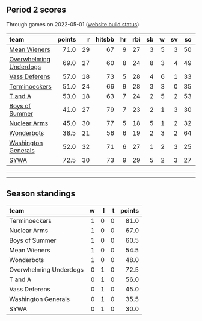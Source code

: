 

## Period 2 scores

Through games on 2022-05-01 ([website build status](https://github.com/brian-bot/pl-site/actions))


|team                                              | points|  r| hitsbb| hr| rbi| sb|  w| sv| so|   era|  whip|
|:-------------------------------------------------|------:|--:|------:|--:|---:|--:|--:|--:|--:|-----:|-----:|
|[Mean Wieners](./meanwieners)                     |   71.0| 29|     67|  9|  27|  3|  5|  3| 50| 2.377| 1.019|
|[Overwhelming Underdogs](./overwhelmingunderdogs) |   69.0| 27|     60|  8|  24|  8|  3|  4| 49| 1.649| 0.985|
|[Vass Deferens](./vassdeferens)                   |   57.0| 18|     73|  5|  28|  4|  6|  1| 33| 1.898| 1.055|
|[Terminoeckers](./terminoeckers)                  |   51.0| 24|     66|  9|  28|  3|  3|  0| 35| 3.818| 1.091|
|[T and A](./tanda)                                |   53.0| 18|     63|  7|  24|  2|  5|  2| 53| 3.000| 0.922|
|[Boys of Summer](./boysofsummer)                  |   41.0| 27|     79|  7|  23|  2|  1|  3| 30| 4.696| 1.630|
|[Nuclear Arms](./nucleararms)                     |   45.0| 30|     77|  5|  18|  5|  1|  2| 32| 3.635| 1.096|
|[Wonderbots](./wonderbots)                        |   38.5| 21|     56|  6|  19|  2|  3|  2| 64| 3.503| 1.265|
|[Washington Generals](./washingtongenerals)       |   52.0| 32|     71|  6|  27|  1|  2|  3| 25| 1.500| 1.167|
|[SYWA](./sywa)                                    |   72.5| 30|     73|  9|  29|  5|  2|  3| 27| 2.727| 0.909|

* * *
* * *

## Season standings


|team                   |  w|  l|  t| points|
|:----------------------|--:|--:|--:|------:|
|Terminoeckers          |  1|  0|  0|   81.0|
|Nuclear Arms           |  1|  0|  0|   67.0|
|Boys of Summer         |  1|  0|  0|   60.5|
|Mean Wieners           |  1|  0|  0|   54.5|
|Wonderbots             |  1|  0|  0|   48.0|
|Overwhelming Underdogs |  0|  1|  0|   72.5|
|T and A                |  0|  1|  0|   56.0|
|Vass Deferens          |  0|  1|  0|   45.0|
|Washington Generals    |  0|  1|  0|   35.5|
|SYWA                   |  0|  1|  0|   30.0|



